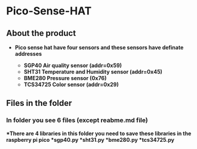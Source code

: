 # Pico-Sense-HAT



## About the product
* <b> Pico sense hat have four sensors and these sensors have definate addresses
  * SGP40 Air quality sensor (addr=0x59)
  * SHT31 Temperature and Humidity sensor (addr=0x45)
  * BME280 Pressure sensor (0x76)
  * TCS34725 Color sensor (addr=0x29)
 
 ## Files in the folder
 ### In folder you see 6 files (except reabme.md file)
 *There are 4 libraries in this folder you need to save these libraries in the raspberry pi pico
   *sgp40.py 
   *sht31.py
   *bme280.py
   *tcs34725.py
